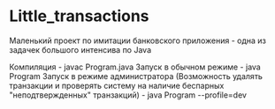 # Little_transactions
Маленький проект по имитации банковского приложения - одна из задачек большого интенсива по Java

Компиляция - javac Program.java
Запуск в обычном режиме - java Program
Запуск в режиме администратора (Возможность удалять транзакции и проверять систему на наличие
беспарных "неподтвержденных" транзакций) - java Program --profile=dev
